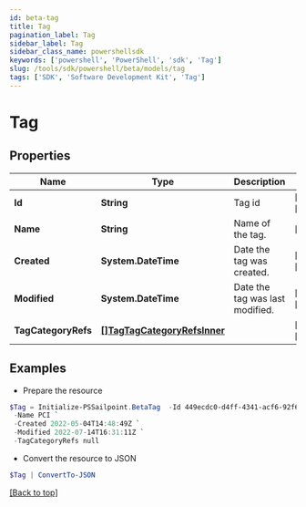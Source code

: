 ```yaml
---
id: beta-tag
title: Tag
pagination_label: Tag
sidebar_label: Tag
sidebar_class_name: powershellsdk
keywords: ['powershell', 'PowerShell', 'sdk', 'Tag'] 
slug: /tools/sdk/powershell/beta/models/tag
tags: ['SDK', 'Software Development Kit', 'Tag']
---
```



# Tag

## Properties

Name | Type | Description | Notes
------------ | ------------- | ------------- | -------------
**Id** |  **String** | Tag id | [required][readonly] 
**Name** |  **String** | Name of the tag. | [required]
**Created** |  **System.DateTime** | Date the tag was created. | [required][readonly] 
**Modified** |  **System.DateTime** | Date the tag was last modified. | [required][readonly] 
**TagCategoryRefs** |  [**[]TagTagCategoryRefsInner**](tag-tag-category-refs-inner) |  | [required][readonly] 

## Examples

- Prepare the resource
```powershell
$Tag = Initialize-PSSailpoint.BetaTag  -Id 449ecdc0-d4ff-4341-acf6-92f6f7ce604f `
 -Name PCI `
 -Created 2022-05-04T14:48:49Z `
 -Modified 2022-07-14T16:31:11Z `
 -TagCategoryRefs null
```

- Convert the resource to JSON
```powershell
$Tag | ConvertTo-JSON
```


[[Back to top]](#) 

